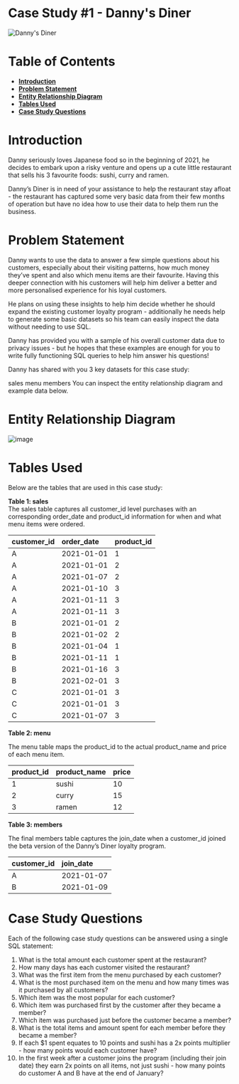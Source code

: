 # **Case Study #1 - Danny's Diner**

![Danny's Diner](https://camo.githubusercontent.com/7f3709deeab071f6ca27396d1c21a1f2d681e7b4b2f4d9711bc57940d1342047/68747470733a2f2f387765656b73716c6368616c6c656e67652e636f6d2f696d616765732f636173652d73747564792d64657369676e732f312e706e67)  
                                      

# Table of Contents  

- [**Introduction**](#introduction)
- [**Problem Statement**](#problem-statement)
- [**Entity Relationship Diagram**](#entity-relationship-diagram)
- [**Tables Used**](#tables-used)
- [**Case Study Questions**](#case-study-questions)

  
# **Introduction**  

Danny seriously loves Japanese food so in the beginning of 2021, he decides to embark upon a risky venture and opens up a cute little restaurant that sells his 3 favourite foods: sushi, curry and ramen.

Danny’s Diner is in need of your assistance to help the restaurant stay afloat - the restaurant has captured some very basic data from their few months of operation but have no idea how to use their data to help them run the business. 

# **Problem Statement**  

Danny wants to use the data to answer a few simple questions about his customers, especially about their visiting patterns, how much money they’ve spent and also which menu items are their favourite. Having this deeper connection with his customers will help him deliver a better and more personalised experience for his loyal customers.

He plans on using these insights to help him decide whether he should expand the existing customer loyalty program - additionally he needs help to generate some basic datasets so his team can easily inspect the data without needing to use SQL.

Danny has provided you with a sample of his overall customer data due to privacy issues - but he hopes that these examples are enough for you to write fully functioning SQL queries to help him answer his questions!

Danny has shared with you 3 key datasets for this case study:

sales
menu
members
You can inspect the entity relationship diagram and example data below.

# **Entity Relationship Diagram**  

![image](ER-Diagram.jpg)

# **Tables Used**  
Below are the tables that are used in this case study:


**Table 1: sales**   
The sales table captures all customer_id level purchases with an corresponding order_date and product_id information for when and what menu items were ordered.

| customer_id |	order_date |	product_id |
|:-------------|:------------|:-------------|
| A	| 2021-01-01 | 1
| A	| 2021-01-01 | 2
| A	| 2021-01-07 | 2
| A	| 2021-01-10 | 3
| A	| 2021-01-11 | 3
| A	| 2021-01-11 | 3
| B	| 2021-01-01 | 2
| B	| 2021-01-02 | 2
| B	| 2021-01-04 | 1
| B	| 2021-01-11 | 1
| B	| 2021-01-16 | 3
| B	| 2021-02-01 | 3
| C	| 2021-01-01 | 3
| C	| 2021-01-01 | 3
| C	| 2021-01-07 | 3  

**Table 2: menu**  

The menu table maps the product_id to the actual product_name and price of each menu item.

| product_id | product_name |	price |
|:------------|:--------------|:-------|
| 1 | sushi |	10 |
| 2 | curry |	15 |
| 3 | ramen |	12 |  

**Table 3: members**  

The final members table captures the join_date when a customer_id joined the beta version of the Danny’s Diner loyalty program.

| customer_id |	join_date |
|:-------------|:-----------|
| A	| 2021-01-07 |
| B	| 2021-01-09 |


# **Case Study Questions**  

Each of the following case study questions can be answered using a single SQL statement:

1. What is the total amount each customer spent at the restaurant?
2. How many days has each customer visited the restaurant?
3. What was the first item from the menu purchased by each customer?
4. What is the most purchased item on the menu and how many times was it purchased by all customers?
5. Which item was the most popular for each customer?
6. Which item was purchased first by the customer after they became a member?
7. Which item was purchased just before the customer became a member?
8. What is the total items and amount spent for each member before they became a member?
9. If each $1 spent equates to 10 points and sushi has a 2x points multiplier - how many points would each customer have?
10. In the first week after a customer joins the program (including their join date) they earn 2x points on all items, not just sushi - how many points do customer A and B have at the end of January?
